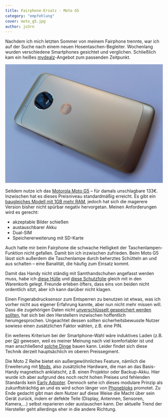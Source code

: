 ```yaml
---
title: Fairphone-Ersatz - Moto G5
category: "empfehlung"
cover: moto_g5.jpg
author: jo3rn
---
```


Nachdem ich mich letzten Sommer von meinem Fairphone trennte, war ich auf der Suche nach einem neuen Hosentaschen-Begleiter. Wochenlang wurden verschiedene Smartphones gesichtet und verglichen. Schließlich kam ein heißes [mydealz](https://www.mydealz.de/)-Angebot zum passenden Zeitpunkt.

![Das Moto G5](./moto_g5.jpg)

Seitdem nutze ich das [Motorola Moto G5](https://www.amazon.de/Motorola-Moto-G5-Smartphone-Android-Lunar-Grey/dp/B06XC7BFXW/ref=as_li_ss_tl?s=telephone&ie=UTF8&qid=1522840123&sr=1-2&keywords=moto+g5&linkCode=ll1&tag=jo3rn-21&linkId=a505f664d9222f30fb9ab1f585106648) – für damals unschlagbare 133€. Inzwischen hat es dieses Preisniveau standardmäßig erreicht. Es gibt ein [baugleiches Modell mit 1GB mehr RAM](https://www.amazon.de/Motorola-Smartphone-Android-Lunar-Grau-Exklusiv-Lunar-Grey/dp/B072JFYWPJ/ref=as_li_ss_tl?s=telephone&ie=UTF8&qid=1522840123&sr=1-1&keywords=moto+g5&linkCode=ll1&tag=jo3rn-21&linkId=f4eab23a206bb8495d977efe79d81941), jedoch hat sich die magerere Version bisher nicht spürbar negativ hervorgetan. Meinen Anforderungen wird es gerecht:

- akzeptable Bilder schießen
- austauschbarer Akku
- Dual-SIM
- Speichererweiterung mit SD-Karte

Auch hatte mir beim Fairphone die schwache Helligkeit der Taschenlampen-Funktion nicht gefallen. Damit bin ich inzwischen zufrieden. Beim Moto G5 lässt sich außerdem die Taschenlampe durch beherztes Schütteln an und aus schalten – eine Banalität, die häufig zum Einsatz kommt.

Damit das Handy nicht ständig mit Samthandschuhen angefasst werden muss, habe ich [diese Hülle](https://amzn.to/2qmsGGO) und [diese Schutzfolie](https://amzn.to/2GOYUWg) gleich mit in den Warenkorb gelegt. Freunde erleben öfters, dass eins von beiden nicht ordentlich sitzt, aber ich kann darüber nicht klagen.

Einen Fingerabdrucksensor zum Entsperren zu benutzen ist etwas, was ich vorher nicht aus eigener Erfahrung kannte, aber nun nicht mehr missen will. Dass die zugehörigen Daten nicht [unverschlüsselt gespeichert werden sollten](https://www.kaspersky.de/blog/fingerprints-sensors-security/6785/), hat sich bei den Herstellern inzwischen hoffentlich herumgesprochen. Ungeachtet dessen sollten sicherheitsbewusste Nutzer sowieso einen zusätzlichen Faktor wählen, z.B. eine PIN.

Ein weiteres Kriterium bei der Smartphone-Wahl wäre induktives Laden (z.B. per [Qi](http://www.qinside.biz/de/support/wie-funktioniert-kabelloses-laden)) gewesen, weil es meiner Meinung nach viel komfortabler ist und man anschließend [solche Dinge](https://imgur.com/gallery/6jrEP) bauen kann. Leider findet sich diese Technik derzeit hauptsächlich im oberen Preissegment.

Die Moto Z Reihe bietet ein außergewöhnliches Feature, nämlich die Erweiterung mit [Mods](https://www.motorola.com/us/moto-mods), also zusätzliche Hardware, die man an das Basis-Handy magnetisch anklatscht, z.B. einen Projektor oder Backup-Akku. Hier wurde ich aber aufgrund des noch recht hohen Preises und fehlenden Standards kein [Early Adopter](https://de.wikipedia.org/wiki/Early_Adopter). Dennoch sehe ich dieses modulare Prinzip als zukunftsträchtig an und es wird schon länger von [Phonebloks](https://phonebloks.com/) promotet. Zu Ende gedacht gibt man dem Nutzer auf diese Weise die Macht über sein Gerät zurück, indem er defekte Teile (Display, Antennen, Sensoren, Kamera,…) selbst reparieren oder austauschen kann. Der aktuelle Trend der Hersteller geht allerdings eher in die andere Richtung.